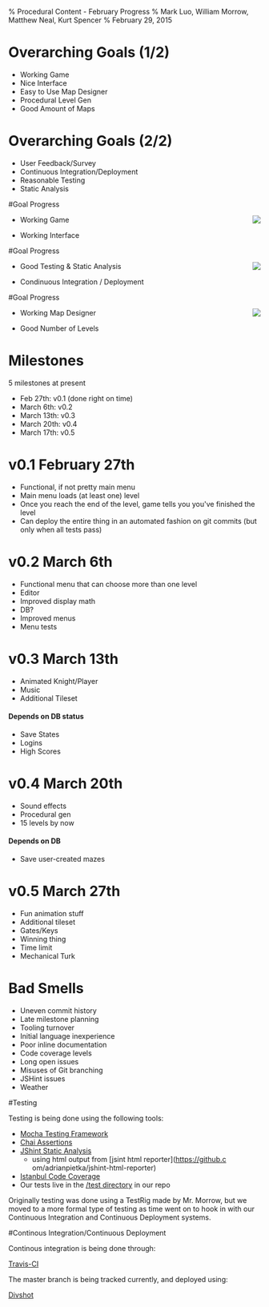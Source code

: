 % Procedural Content - February Progress
% Mark Luo, William Morrow, Matthew Neal, Kurt Spencer
% February 29, 2015

# Overarching Goals (1/2)
* Working Game
* Nice Interface
* Easy to Use Map Designer
* Procedural Level Gen
* Good Amount of Maps

# Overarching Goals (2/2)
* User Feedback/Survey
* Continuous Integration/Deployment
* Reasonable Testing
* Static Analysis

#Goal Progress

<img align=right src="../img/project1/progress1.png">

* Working Game

* Working Interface

#Goal Progress

<img align=right src="../img/project1/progress2.png">
	
* Good Testing & Static Analysis

* Condinuous Integration / Deployment

#Goal Progress

<img align=right src="../img/project1/progress3.png">

* Working Map Designer

* Good Number of Levels

# Milestones
5 milestones at present

* Feb 27th: v0.1 (done right on time)
* March 6th: v0.2
* March 13th: v0.3
* March 20th: v0.4
* March 17th: v0.5

# v0.1 February 27th
* Functional, if not pretty main menu
* Main menu loads (at least one) level
* Once you reach the end of the level, game tells you you've finished the level
* Can deploy the entire thing in an automated fashion on git commits (but only when all tests pass)

# v0.2 March 6th
* Functional menu that can choose more than one level
* Editor
* Improved display math
* DB?
* Improved menus
* Menu tests

# v0.3 March 13th
* Animated Knight/Player
* Music
* Additional Tileset

#### Depends on DB status
* Save States
* Logins
* High Scores

# v0.4 March 20th
* Sound effects
* Procedural gen
* 15 levels by now

#### Depends on DB
* Save user-created mazes

# v0.5 March 27th
* Fun animation stuff
* Additional tileset
* Gates/Keys
* Winning thing
* Time limit
* Mechanical Turk



# Bad Smells

* Uneven commit history
* Late milestone planning
* Tooling turnover
* Initial language inexperience
* Poor inline documentation
* Code coverage levels 
* Long open issues
* Misuses of Git branching
* JSHint issues
* Weather

#Testing

Testing is being done using the following tools:

- [Mocha Testing Framework](http://mochajs.org/)
- [Chai Assertions](http://chaijs.com/)
- [JShint Static Analysis](http://jshint.com/) 
	- using html output from [jsint html reporter](https://github.c om/adrianpietka/jshint-html-reporter)
- [Istanbul Code Coverage](https://github.com/gotwarlost/istanbul)
- Our tests live in the [/test directory](https://github.com/CSC510-2015-Axitron/maze/tree/master/test) in our repo

Originally testing was done using a TestRig made by Mr. Morrow, but 
we moved to a more formal type of testing as time went on to hook in
with our Continuous Integration and Continuous Deployment systems.

#Continous Integration/Continuous Deployment

Continous integration is being done through:

[Travis-CI](https://travis-ci.org/CSC510-2015-Axitron/maze)

The master branch is being tracked currently, and deployed using:

[Divshot](http://development.maze.divshot.io/)



